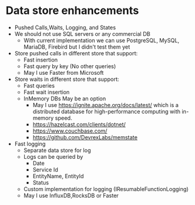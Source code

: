 ﻿# Data store enhancements
* Pushed Calls,Waits, Logging, and States
* We should not use SQL servers or any commercial DB
	* With current implementation we can use PostgreSQL, MySQL, MariaDB, Firebird but I didn't test them yet
* Store pushed calls in different store that support:
	* Fast insertion
	* Fast query by key (No other queries)
	* May I use Faster from Microsoft
* Store waits in different store that support:
	* Fast queries 
	* Fast wait insertion
	* InMemory DBs May be an option
		* May I use https://ignite.apache.org/docs/latest/ which is a distributed database for high-performance computing with in-memory speed.
		* https://hazelcast.com/clients/dotnet/
		* https://www.couchbase.com/
		* https://github.com/DevrexLabs/memstate
* Fast logging
	* Separate data store for log
	* Logs can be queried by
		* Date
		* Service Id
		* EntityName, EntityId
		* Status
	* Custom implementation for logging (IResumableFunctionLogging)
	* May I use InfluxDB,RocksDB or Faster